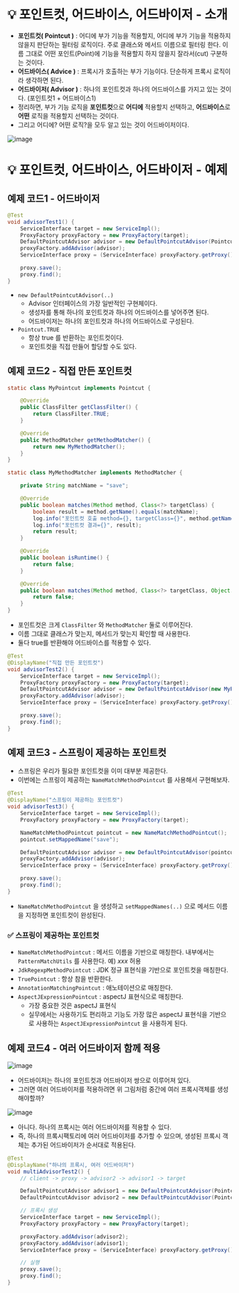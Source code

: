 # 💡 포인트컷, 어드바이스, 어드바이저 - 소개
- **포인트컷( Pointcut )** : 어디에 부가 기능을 적용할지, 어디에 부가 기능을 적용하지 않을지 판단하는 필터링 로직이다. 주로 클래스와 메서드 이름으로 필터링 한다. 이름 그대로 어떤 포인트(Point)에 기능을
적용할지 하지 않을지 잘라서(cut) 구분하는 것이다.
- **어드바이스( Advice )** : 프록시가 호출하는 부가 기능이다. 단순하게 프록시 로직이라 생각하면 된다.
- **어드바이저( Advisor )** : 하나의 포인트컷과 하나의 어드바이스를 가지고 있는 것이다. (포인트컷1 + 어드바이스1)
- 정리하면, 부가 기능 로직을 **포인트컷**으로 **어디에** 적용할지 선택하고, **어드바이스**로 **어떤** 로직을 적용할지 선택하는 것이다.
- 그리고 어디에? 어떤 로직?을 모두 알고 있는 것이 어드바이저이다.

![image](https://github.com/shin-je-woo/TIL/assets/39439576/360acd47-af0b-4909-a206-60a2b5dd3985)

# 💡 포인트컷, 어드바이스, 어드바이저 - 예제
## 예제 코드1 - 어드바이저
```java
@Test
void advisorTest1() {
    ServiceInterface target = new ServiceImpl();
    ProxyFactory proxyFactory = new ProxyFactory(target);
    DefaultPointcutAdvisor advisor = new DefaultPointcutAdvisor(Pointcut.TRUE, new TimeAdvice());
    proxyFactory.addAdvisor(advisor);
    ServiceInterface proxy = (ServiceInterface) proxyFactory.getProxy();

    proxy.save();
    proxy.find();
}
```
- `new DefaultPointcutAdvisor(..)`
  - Advisor 인터페이스의 가장 일반적인 구현체이다.
  - 생성자를 통해 하나의 포인트컷과 하나의 어드바이스를 넣어주면 된다.
  - 어드바이저는 하나의 포인트컷과 하나의 어드바이스로 구성된다.
- `Pointcut.TRUE`
  - 항상 true 를 반환하는 포인트컷이다.
  - 포인트컷을 직접 만들어 할당할 수도 있다.

## 예제 코드2 - 직접 만든 포인트컷
```java
static class MyPointcut implements Pointcut {

    @Override
    public ClassFilter getClassFilter() {
        return ClassFilter.TRUE;
    }

    @Override
    public MethodMatcher getMethodMatcher() {
        return new MyMethodMatcher();
    }
}

static class MyMethodMatcher implements MethodMatcher {

    private String matchName = "save";

    @Override
    public boolean matches(Method method, Class<?> targetClass) {
        boolean result = method.getName().equals(matchName);
        log.info("포인트컷 호출 method={}, targetClass={}", method.getName(), targetClass);
        log.info("포인트컷 결과={}", result);
        return result;
    }

    @Override
    public boolean isRuntime() {
        return false;
    }

    @Override
    public boolean matches(Method method, Class<?> targetClass, Object... args) {
        return false;
    }
}
```
- 포인트컷은 크게 `ClassFilter` 와 `MethodMatcher` 둘로 이루어진다.
- 이름 그대로 클래스가 맞는지, 메서드가 맞는지 확인할 때 사용한다.
- 둘다 true를 반환해야 어드바이스를 적용할 수 있다.

```java
@Test
@DisplayName("직접 만든 포인트컷")
void advisorTest2() {
    ServiceInterface target = new ServiceImpl();
    ProxyFactory proxyFactory = new ProxyFactory(target);
    DefaultPointcutAdvisor advisor = new DefaultPointcutAdvisor(new MyPointcut(), new TimeAdvice());
    proxyFactory.addAdvisor(advisor);
    ServiceInterface proxy = (ServiceInterface) proxyFactory.getProxy();

    proxy.save();
    proxy.find();
}
```

## 예제 코드3 - 스프링이 제공하는 포인트컷
- 스프링은 우리가 필요한 포인트컷을 이미 대부분 제공한다.
- 이번에는 스프링이 제공하는 `NameMatchMethodPointcut` 를 사용해서 구현해보자.
```java
@Test
@DisplayName("스프링이 제공하는 포인트컷")
void advisorTest3() {
    ServiceInterface target = new ServiceImpl();
    ProxyFactory proxyFactory = new ProxyFactory(target);

    NameMatchMethodPointcut pointcut = new NameMatchMethodPointcut();
    pointcut.setMappedName("save");

    DefaultPointcutAdvisor advisor = new DefaultPointcutAdvisor(pointcut, new TimeAdvice());
    proxyFactory.addAdvisor(advisor);
    ServiceInterface proxy = (ServiceInterface) proxyFactory.getProxy();

    proxy.save();
    proxy.find();
}
```
- `NameMatchMethodPointcut` 을 생성하고 `setMappedNames(..)` 으로 메서드 이름을 지정하면 포인트컷이 완성된다.

### ✅ 스프링이 제공하는 포인트컷
- `NameMatchMethodPointcut` : 메서드 이름을 기반으로 매칭한다. 내부에서는 `PatternMatchUtils` 를 사용한다. 예) *xxx* 허용
- `JdkRegexpMethodPointcut` : JDK 정규 표현식을 기반으로 포인트컷을 매칭한다.
- `TruePointcut` : 항상 참을 반환한다.
- `AnnotationMatchingPointcut` : 애노테이션으로 매칭한다.
- `AspectJExpressionPointcut` : aspectJ 표현식으로 매칭한다.
  - 가장 중요한 것은 aspectJ 표현식
  - 실무에서는 사용하기도 편리하고 기능도 가장 많은 aspectJ 표현식을 기반으로 사용하는 `AspectJExpressionPointcut` 을 사용하게 된다.
 
## 예제 코드4 - 여러 어드바이저 함께 적용
![image](https://github.com/shin-je-woo/TIL/assets/39439576/f5173a7d-04e5-4174-b909-b1de1e03d644)

- 어드바이저는 하나의 포인트컷과 어드바이저 쌍으로 이루어져 있다.
- 그러면 여러 어드바이저를 적용하려면 위 그림처럼 중간에 여러 프록시객체를 생성해야할까?

![image](https://github.com/shin-je-woo/TIL/assets/39439576/b30c1cfd-3443-448a-9d52-fcd27549d367)
- 아니다. 하나의 프록시는 여러 어드바이저를 적용할 수 있다.
- 즉, 하나의 프록시팩토리에 여러 어드바이저를 추가할 수 있으며, 생성된 프록시 객체는 추가된 어드바이저가 순서대로 적용된다.

```java
@Test
@DisplayName("하나의 프록시, 여러 어드바이저")
void multiAdvisorTest2() {
    // client -> proxy -> advisor2 -> advisor1 -> target

    DefaultPointcutAdvisor advisor1 = new DefaultPointcutAdvisor(Pointcut.TRUE, new Advice1());
    DefaultPointcutAdvisor advisor2 = new DefaultPointcutAdvisor(Pointcut.TRUE, new Advice2());

    // 프록시 생성
    ServiceInterface target = new ServiceImpl();
    ProxyFactory proxyFactory = new ProxyFactory(target);

    proxyFactory.addAdvisor(advisor2);
    proxyFactory.addAdvisor(advisor1);
    ServiceInterface proxy = (ServiceInterface) proxyFactory.getProxy();

    // 실행
    proxy.save();
    proxy.find();
}
```

